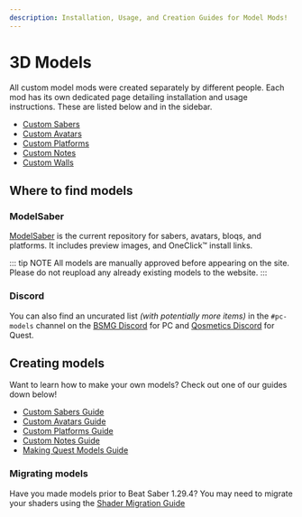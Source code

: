 ```yaml
---
description: Installation, Usage, and Creation Guides for Model Mods!
---
```


# 3D Models
All custom model mods were created separately by different people. Each mod has its own dedicated page detailing installation and usage instructions. These are listed below and in the sidebar.

* [Custom Sabers](./custom-sabers.md)
* [Custom Avatars](./custom-avatars.md)
* [Custom Platforms](./custom-platforms.md)
* [Custom Notes](./custom-notes.md)
* [Custom Walls](./custom-walls.md)

## Where to find models

### ModelSaber
[ModelSaber](https://modelsaber.com/) is the current repository for sabers, avatars, bloqs, and platforms. It includes preview images, and OneClick&trade; install links.

::: tip NOTE
All models are manually approved before appearing on the site.
Please do not reupload any already existing models to the website.
:::

### Discord
You can also find an uncurated list _(with potentially more items)_ in the `#pc-models` channel on the [BSMG Discord](https://discord.gg/beatsabermods) for PC and [Qosmetics Discord](https://discord.gg/qosmetics) for Quest.

## Creating models
Want to learn how to make your own models? Check out one of our guides down below!

* [Custom Sabers Guide](./sabers-guide.md)
* [Custom Avatars Guide](./avatars-guide.md)
* [Custom Platforms Guide](./platforms-guide.md)
* [Custom Notes Guide](./notes-guide.md)
* [Making Quest Models Guide](https://github.com/RedBrumbler/Qosmetics/wiki)

### Migrating models
Have you made models prior to Beat Saber 1.29.4? You may need to migrate your shaders using the [Shader Migration Guide](./shader-migration.md)

